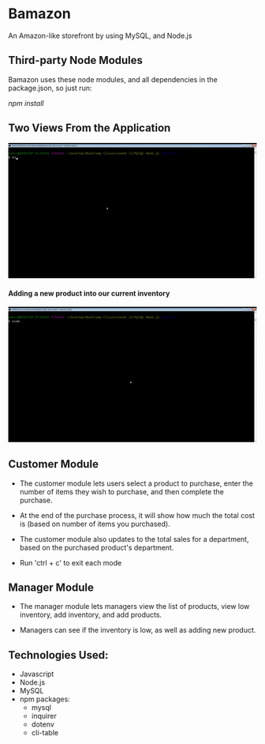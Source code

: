 # Bamazon
An Amazon-like storefront by using MySQL, and Node.js

## Third-party Node Modules
Bamazon uses these node modules, and all dependencies in the package.json, so just run:

*npm install*

## Two Views From the Application

<img src="gifs/view.gif"></img>
#### Adding a new product into our current inventory
<img src="gifs/manager.gif"></img>

## Customer Module
* The customer module lets users select a product to purchase, enter the number of items they wish to purchase, and then complete the purchase.

* At the end of the purchase process, it will show how much the total cost is (based on number of items you purchased).

* The customer module also updates to the total sales for a department, based on the purchased product's department.

* Run 'ctrl + c' to exit each mode

## Manager Module

* The manager module lets managers view the list of products, view low inventory, add inventory, and add products.

* Managers can see if the inventory is low, as well as adding new product.

## Technologies Used:
* Javascript
* Node.js
* MySQL
* npm packages:
  * mysql
  * inquirer
  * dotenv
  * cli-table